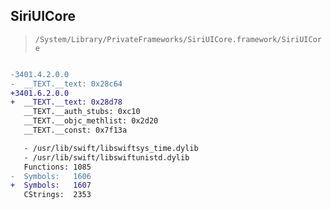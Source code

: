 ## SiriUICore

> `/System/Library/PrivateFrameworks/SiriUICore.framework/SiriUICore`

```diff

-3401.4.2.0.0
-  __TEXT.__text: 0x28c64
+3401.6.2.0.0
+  __TEXT.__text: 0x28d78
   __TEXT.__auth_stubs: 0xc10
   __TEXT.__objc_methlist: 0x2d20
   __TEXT.__const: 0x7f13a

   - /usr/lib/swift/libswiftsys_time.dylib
   - /usr/lib/swift/libswiftunistd.dylib
   Functions: 1085
-  Symbols:   1606
+  Symbols:   1607
   CStrings:  2353
 

```
